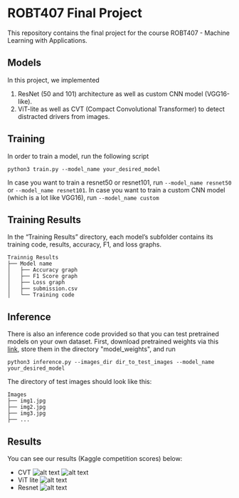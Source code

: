 # ROBT407 Final Project
This repository contains the final project for the course ROBT407 - Machine Learning with Applications.

## Models
In this project, we implemented
1. ResNet (50 and 101) architecture as well as custom CNN model (VGG16-like).
2. ViT-lite as well as CVT (Compact Convolutional Transformer) to detect distracted drivers from images.

## Training
In order to train a model, run the following script
```
python3 train.py --model_name your_desired_model
```
In case you want to train a resnet50 or resnet101, run `--model_name resnet50` or `--model_name resnet101`. In case you want to train a custom CNN model (which is a lot like VGG16), run `--model_name custom`

## Training Results
In the “Training Results” directory, each model’s subfolder contains its training code, results, accuracy, F1, and loss graphs.
```
Trainnig Results
├── Model name
│   ├── Accuracy graph
│   ├── F1 Score graph
│   ├── Loss graph
│   ├── submission.csv
│   └── Training code
```

## Inference
There is also an inference code provided so that you can test pretrained models on your own dataset. First, download pretrained weights via this [link](https://drive.google.com/drive/folders/1Tcb2s1_tBHjh2VSAn2qgDPl_a0bnjBSk?usp=sharing), store them in the directory "model_weights", and run
```
python3 inference.py --images_dir dir_to_test_images --model_name your_desired_model
```
The directory of test images should look like this:
```
Images
├── img1.jpg
├── img2.jpg
├── img3.jpg
├── ...
```

## Results
You can see our results (Kaggle competition scores) below:
- CVT
![alt text](https://drive.google.com/file/d/1R3ZmrjUE3Nlq1FE9aKg3jPWUmzNsJBhe/view?usp=share_link "Cvt results")
![alt text](https://drive.google.com/file/d/1R3ZmrjUE3Nlq1FE9aKg3jPWUmzNsJBhe/view?raw=true)
- ViT lite
![alt text](https://drive.google.com/file/d/1BbQXw20cGIOn1fl0J0DTmweziigaOdFd/view?usp=share_link "ViT Lite")
- Resnet
![alt text](https://drive.google.com/file/d/1Vzf9W-tlJRn5dZdaR9gNQ397mJQAgdgX/view?usp=share_link "Resnet")

